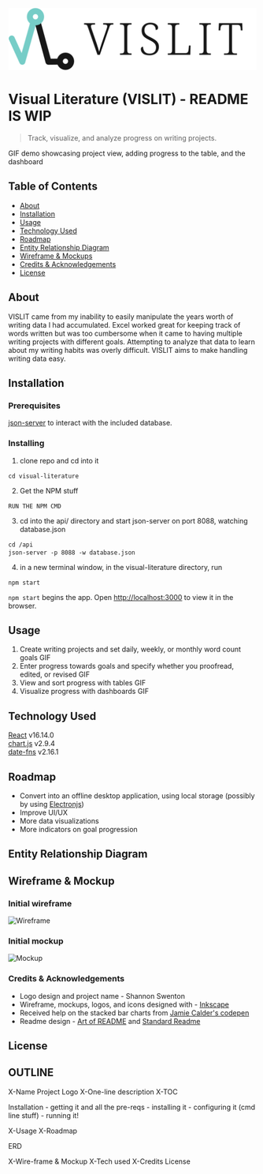 ![VISLIT Logo](/readme-assets/readme_logo-title.svg)
# Visual Literature (VISLIT) - README IS WIP
>Track, visualize, and analyze progress on writing projects. 

GIF demo showcasing project view, adding progress to the table, and the dashboard

## Table of Contents
- [About](#About)
- [Installation](#Installation)
- [Usage](#Usage)
- [Technology Used](#Technology-Used)
- [Roadmap](#Roadmap)
- [Entity Relationship Diagram](#Entity-Relationship-Diagram)
- [Wireframe & Mockups](#Wireframe-&-Mockups)
- [Credits & Acknowledgements](#Credits-&-Acknowledgements)
- [License](#License)

## About
VISLIT came from my inability to easily manipulate the years worth of writing data I had accumulated. Excel worked great for keeping track of words written but was too cumbersome when it came to having multiple writing projects with different goals. Attempting to analyze that data to learn about my writing habits was overly difficult. VISLIT aims to make handling writing data easy.

## Installation

### Prerequisites
[json-server](https://github.com/typicode/json-server) to interact with the included database.

### Installing
1. clone repo and cd into it
```
cd visual-literature
```

2. Get the NPM stuff
```
RUN THE NPM CMD
```

3. cd into the api/ directory and start json-server on port 8088, watching database.json
```
cd /api
json-server -p 8088 -w database.json
```

4. in a new terminal window, in the visual-literature directory, run
```
npm start
```
```npm start``` begins the app. Open [http://localhost:3000](http://localhost:3000) to view it in the browser.

## Usage
1. Create writing projects and set daily, weekly, or monthly word count goals
GIF
2. Enter progress towards goals and specify whether you proofread, edited, or revised
GIF
3. View and sort progress with tables
GIF
4. Visualize progress with dashboards
GIF

## Technology Used
[React](https://reactjs.org/) v16.14.0 <br>
[chart.js](https://www.chartjs.org/) v2.9.4 <br>
[date-fns](https://date-fns.org/) v2.16.1 <br>

## Roadmap
- Convert into an offline desktop application, using local storage (possibly by using [Electronjs](https://www.electronjs.org/))
- Improve UI/UX
- More data visualizations
- More indicators on goal progression

## Entity Relationship Diagram

## Wireframe & Mockup
### Initial wireframe
![Wireframe](/readme-assets/readme_wireframe.png) <br>
### Initial mockup
![Mockup](/readme-assets/readme_mockup.png)

### Credits & Acknowledgements
- Logo design and project name - Shannon Swenton <br>
- Wireframe, mockups, logos, and icons designed with - [Inkscape](https://inkscape.org/) <br>
- Received help on the stacked bar charts from [Jamie Calder's codepen](https://codepen.io/jamiecalder/pen/NrROeB?editors=0010) <br>
- Readme design - [Art of README](https://github.com/noffle/art-of-readme#readme) and [Standard Readme](https://github.com/RichardLitt/standard-readme)

## License

## OUTLINE
X-Name
    Project Logo
X-One-line description
X-TOC

Installation
    - getting it and all the pre-reqs
    - installing it
    - configuring it (cmd line stuff)
    - running it!

X-Usage
X-Roadmap

ERD

X-Wire-frame & Mockup
X-Tech used
X-Credits
License